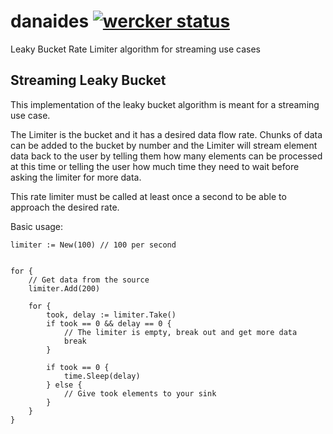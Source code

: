 [//]: # " DO NOT ALTER OR REMOVE COPYRIGHT NOTICES OR THIS HEADER. "
[//]: # "  "
[//]: # " Copyright (c) 2019 Oracle and/or its affiliates. All rights reserved. "
[//]: # "  "
[//]: # " The contents of this file are subject to the terms of either the GNU "
[//]: # " General Public License Version 2 only (''GPL'') or the Common Development "
[//]: # " and Distribution License(''CDDL'') (collectively, the ''License'').  You "
[//]: # " may not use this file except in compliance with the License.  You can "
[//]: # " obtain a copy of the License at "
[//]: # " https://oss.oracle.com/licenses/CDDL+GPL-1.1 "
[//]: # " or LICENSE.txt.  See the License for the specific "
[//]: # " language governing permissions and limitations under the License. "
[//]: # "  "
[//]: # " When distributing the software, include this License Header Notice in each "
[//]: # " file and include the License file at LICENSE.txt. "
[//]: # "  "
[//]: # " GPL Classpath Exception: "
[//]: # " Oracle designates this particular file as subject to the ''Classpath'' "
[//]: # " exception as provided by Oracle in the GPL Version 2 section of the License "
[//]: # " file that accompanied this code. "
[//]: # "  "
[//]: # " Modifications: "
[//]: # " If applicable, add the following below the License Header, with the fields "
[//]: # " enclosed by brackets [] replaced by your own identifying information: "
[//]: # " ''Portions Copyright [year] [name of copyright owner]'' "
[//]: # "  "
[//]: # " Contributor(s): "
[//]: # " If you wish your version of this file to be governed by only the CDDL or "
[//]: # " only the GPL Version 2, indicate your decision by adding ''[Contributor] "
[//]: # " elects to include this software in this distribution under the [CDDL or GPL "
[//]: # " Version 2] license.''  If you don't indicate a single choice of license, a "
[//]: # " recipient has the option to distribute your version of this file under "
[//]: # " either the CDDL, the GPL Version 2 or to extend the choice of license to "
[//]: # " its licensees as provided above.  However, if you add GPL Version 2 code "
[//]: # " and therefore, elected the GPL Version 2 license, then the option applies "
[//]: # " only if the new code is made subject to such option by the copyright "
[//]: # " holder. "

# danaides [![wercker status](https://app.wercker.com/status/3af761a000be024abb16aaf7a7fc8a74/s/master "wercker status")](https://app.wercker.com/project/byKey/3af761a000be024abb16aaf7a7fc8a74)

Leaky Bucket Rate Limiter algorithm for streaming use cases

## Streaming Leaky Bucket

This implementation of the leaky bucket algorithm is meant for a streaming
use case.

The Limiter is the bucket and it has a desired data flow rate. Chunks of data
can be added to the bucket by number and the Limiter will stream element data
back to the user by telling them how many elements can be processed at this time
or telling the user how much time they need to wait before asking the limiter for
more data.

This rate limiter must be called at least once a second to be able to approach
the desired rate.

Basic usage:

```
limiter := New(100) // 100 per second


for {
    // Get data from the source
    limiter.Add(200)

    for {
        took, delay := limiter.Take()
        if took == 0 && delay == 0 {
            // The limiter is empty, break out and get more data
            break
        }

        if took == 0 {
            time.Sleep(delay)
        } else {
            // Give took elements to your sink
        }
    }
}
```
